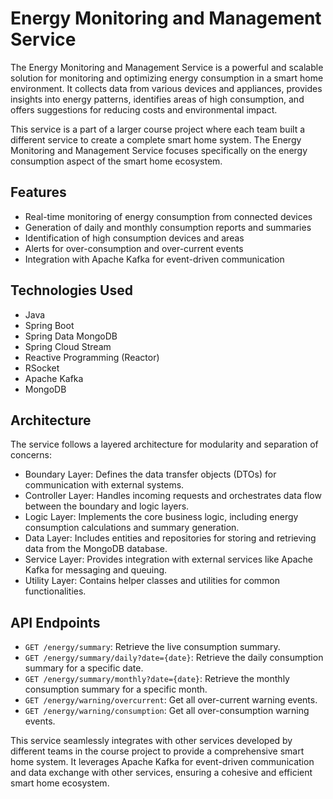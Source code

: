 # Energy Monitoring and Management Service

The Energy Monitoring and Management Service is a powerful and scalable solution for monitoring and optimizing energy consumption in a smart home environment. It collects data from various devices and appliances, provides insights into energy patterns, identifies areas of high consumption, and offers suggestions for reducing costs and environmental impact.

This service is a part of a larger course project where each team built a different service to create a complete smart home system. The Energy Monitoring and Management Service focuses specifically on the energy consumption aspect of the smart home ecosystem.

## Features

- Real-time monitoring of energy consumption from connected devices
- Generation of daily and monthly consumption reports and summaries
- Identification of high consumption devices and areas
- Alerts for over-consumption and over-current events
- Integration with Apache Kafka for event-driven communication

## Technologies Used

- Java
- Spring Boot
- Spring Data MongoDB
- Spring Cloud Stream
- Reactive Programming (Reactor)
- RSocket
- Apache Kafka
- MongoDB

## Architecture

The service follows a layered architecture for modularity and separation of concerns:

- Boundary Layer: Defines the data transfer objects (DTOs) for communication with external systems.
- Controller Layer: Handles incoming requests and orchestrates data flow between the boundary and logic layers.
- Logic Layer: Implements the core business logic, including energy consumption calculations and summary generation.
- Data Layer: Includes entities and repositories for storing and retrieving data from the MongoDB database.
- Service Layer: Provides integration with external services like Apache Kafka for messaging and queuing.
- Utility Layer: Contains helper classes and utilities for common functionalities.

## API Endpoints

- `GET /energy/summary`: Retrieve the live consumption summary.
- `GET /energy/summary/daily?date={date}`: Retrieve the daily consumption summary for a specific date.
- `GET /energy/summary/monthly?date={date}`: Retrieve the monthly consumption summary for a specific month.
- `GET /energy/warning/overcurrent`: Get all over-current warning events.
- `GET /energy/warning/consumption`: Get all over-consumption warning events.

This service seamlessly integrates with other services developed by different teams in the course project to provide a comprehensive smart home system. It leverages Apache Kafka for event-driven communication and data exchange with other services, ensuring a cohesive and efficient smart home ecosystem.
